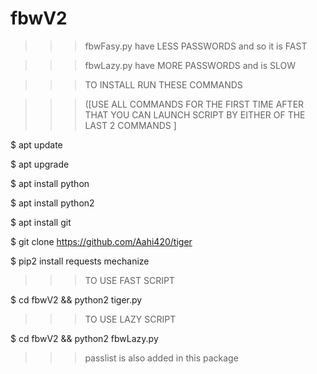 # fbwV2

>>>fbwFasy.py have LESS PASSWORDS and so it is FAST


>>>fbwLazy.py have MORE PASSWORDS and is SLOW 


>>>TO INSTALL RUN THESE  COMMANDS 


>>>([USE ALL COMMANDS FOR THE FIRST TIME AFTER THAT YOU CAN LAUNCH SCRIPT BY EITHER OF THE LAST 2 COMMANDS ]




$ apt update

$ apt upgrade

$ apt install python

$ apt install python2

$ apt install git

$ git clone https://github.com/Aahi420/tiger

$ pip2 install requests mechanize



>>>TO USE FAST SCRIPT


$ cd fbwV2 && python2 tiger.py





>>>TO USE LAZY SCRIPT


$ cd fbwV2 && python2 fbwLazy.py



>>>passlist is also added in this package 
